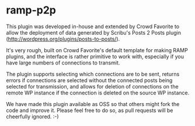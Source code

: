 ramp-p2p
========

This plugin was developed in-house and extended by Crowd Favorite to allow the deployment of data generated by Scribu's Posts 2 Posts plugin (http://wordpress.org/plugins/posts-to-posts/).

It's very rough, built on Crowd Favorite's default template for making RAMP plugins, and the interface is rather primitive to work with, especially if you have large numbers of connections to transmit. 

The plugin supports selecting which connections are to be sent, returns errors if connections are selected without the connected posts being selected for transmission, and allows for deletion of connections on the remote WP instance if the connection is deleted on the source WP instance.

We have made this plugin available as OSS so that others might fork the code and improve it. Please feel free to do so, as pull requests will be cheerfully ignored. :-)
